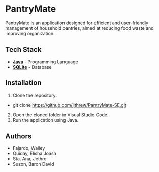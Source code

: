 # PantryMate
 
 PantryMate is an application designed for efficient and user-friendly management of household pantries, aimed at reducing food waste and improving organization.

## Tech Stack
- **[Java](https://www.java.com/en/)** - Programming Language
- **[SQLite](https://www.sqlite.org/index.html)** - Database

## Installation
1. Clone the repository:
  - git clone https://github.com/jithrew/PantryMate-SE.git
2. Open the cloned folder in Visual Studio Code.
3. Run the application using Java.

 ## Authors
- Fajardo, Walley
- Quiday, Elisha Joash
- Sta. Ana, Jethro
- Suzon, Baron David
